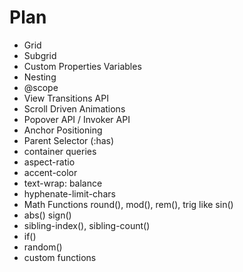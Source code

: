 ---
---

# Plan

- Grid
- Subgrid
- Custom Properties Variables
- Nesting
- @scope
- View Transitions API
- Scroll Driven Animations
- Popover API / Invoker API
- Anchor Positioning
- Parent Selector (:has)
- container queries
- aspect-ratio
- accent-color
- text-wrap: balance
- hyphenate-limit-chars
- Math Functions round(), mod(), rem(), trig like sin()
- abs() sign()
- sibling-index(), sibling-count()
- if()
- random()
- custom functions